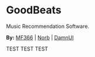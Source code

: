 # GoodBeats
Music Recommendation Software. 

**By:** [MF366](https://github.com/MF366-Coding) | [Norb](https://github.com/norbcodes) | [DamnUI](https://github.com/DamnUI) 

TEST TEST TEST
